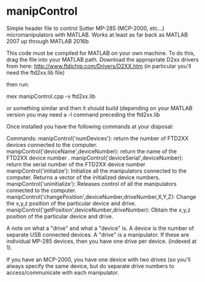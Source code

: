 # manipControl
Simple header file to control Sutter MP-285 (MCP-2000, etc...) micromanipulators with MATLAB. Works at least as far back as MATLAB 2007 up through MATLAB 2016b

This code must be compiled for MATLAB on your own machine. To do this, drag the file into your MATLAB path.  Download the appropriate D2xx drivers from here: http://www.ftdichip.com/Drivers/D2XX.htm  (in particular you'll need the ftd2xx.lib file)

then run:

mex manipControl.cpp -v ftd2xx.lib

or something similar and then it should build (depending on your MATLAB version you may need a -l command preceding the ftd2xx.lib 

Once installed you have the following commands at your disposal:

Commands:
manipControl('numDevices'): return the number of FTD2XX devices connected to the computer.
manipControl('deviceName',deviceNumber): return the name of the FTD2XX device number <deviceNumber>.
manipControl('deviceSerial',deviceNumber): return the serial number of the FTD2XX device number <deviceNumber>
manipControl('initialize'): Initialize all the manipulators connected to the computer.  Returns a vector of the initialized device numbers.
manipControl('uninitialize'): Releases control of all the manipulators connected to the computer.
manipControl('changePosition',deviceNumber,driveNumber,X,Y,Z): Change the x,y,z position of the particular device and drive.
manipControl('getPosition',deviceNumber,driveNumber): Obtain the x,y,z position of the particular device and drive.

A note on what a "drive" and what a "device" is.  A device is the number of separate USB connected devices.  A "drive" is a  manipulator.  If these are individual MP-285 devices, then you have one drive per device. (indexed at 1).

If you have an MCP-2000, you have one device with two drives (so you'll always specify the same device, but do separate drive numbers to access/communicate with each manipulator. 
